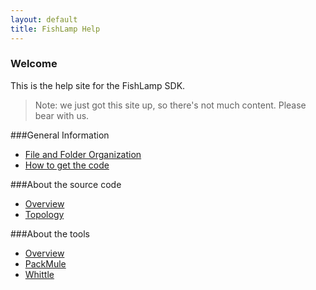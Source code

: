 ```yaml
---
layout: default
title: FishLamp Help
---
```


### Welcome 

This is the help site for the FishLamp SDK. 

> Note: we just got this site up, so there's not much content. Please bear with us.

###General Information 

- [File and Folder Organization](/organization.html)
- [How to get the code](/how-to-get-the-code.html)

###About the source code

- [Overview](/code.html)
- [Topology](/files.html)

###About the tools

- [Overview](/tools.html)
- [PackMule](/packmule.html)
- [Whittle](/whittle.html)



